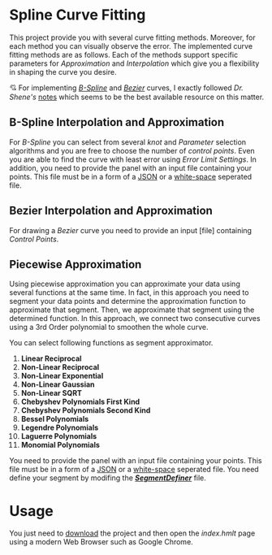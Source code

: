 # Spline Curve Fitting

This project provide you with several curve fitting methods. Moreover, for each method you can visually observe the error. The implemented curve fitting methods are as follows. Each of the methods support specific parameters for _Approximation_ and _Interpolation_ which give you a flexibility in shaping the curve you desire. 

:cupid: For implementing [_B-Spline_](https://github.com/mirsaeedi/spline-curve-fitting/tree/master/wwwroot/js/BSpline) and [_Bezier_](https://github.com/mirsaeedi/spline-curve-fitting/tree/master/wwwroot/js/Bezier) curves, I exactly followed _Dr. Shene's_ [notes](https://pages.mtu.edu/~shene/COURSES/cs3621/NOTES/) which seems to be the best available resource on this matter.

## B-Spline Interpolation and Approximation

For _B-Spline_ you can select from several _knot_ and _Parameter_ selection algorithms and you are free to choose the number of _control points_. Even you are able to find the curve with least error using _Error Limit Settings_.
In addition, you need to provide the panel with an input file containing your points. This file must be in a form of a [JSON](https://github.com/mirsaeedi/spline-curve-fitting/blob/master/Test%20Data/Approximation-Interpolation/Test1.txt) or a [white-space](https://github.com/mirsaeedi/spline-curve-fitting/blob/master/Test%20Data/Approximation-Interpolation/Test5.txt) seperated file.

## Bezier Interpolation and Approximation

For drawing a _Bezier_ curve you need to provide an input [file] containing _Control Points_.

## Piecewise Approximation

Using piecewise approximation you can approximate your data using several functions at the same time. In fact, in this approach you need to segment your data points and determine the approximation function to approximate that segment. Then, we approximate that segment using the determined function. In this approach, we connect two consecutive curves using a 3rd Order polynomial to smoothen the whole curve.

You can select following functions as segment approximator.

1. **Linear Reciprocal**
2. **Non-Linear Reciprocal**
3. **Non-Linear Exponential**
4. **Non-Linear Gaussian**
5. **Non-Linear SQRT**
6. **Chebyshev Polynomials First Kind**
7. **Chebyshev Polynomials Second Kind**
8. **Bessel Polynomials**
9. **Legendre Polynomials**
10. **Laguerre Polynomials**
11. **Monomial Polynomials**

You need to provide the panel with an input file containing your points. This file must be in a form of a [JSON](https://github.com/mirsaeedi/spline-curve-fitting/blob/master/Test%20Data/Approximation-Interpolation/Test1.txt) or a [white-space](https://github.com/mirsaeedi/spline-curve-fitting/blob/master/Test%20Data/Approximation-Interpolation/Test5.txt) seperated file.
You need define your segment by modifing the [**_SegmentDefiner_**](https://github.com/mirsaeedi/spline-curve-fitting/blob/master/wwwroot/js/FunctionApproximation/Piecewise/SegmentsDefiner.js) file.

# Usage

You just need to [download](https://github.com/mirsaeedi/spline-curve-fitting/archive/master.zip) the project and then open the _index.hmlt_ page using a modern Web Browser such as Google Chrome.
